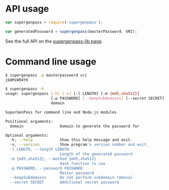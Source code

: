 # API usage

```js
var supergenpass = require('supergenpass');

var generatedPassword = supergenpass(masterPassword, URI);
```

See the full API on the [supergenpass-lib page](https://github.com/chriszarate/supergenpass-lib/blob/master/README.md#usage).

# Command line usage

```bash
$ supergenpass -p masterpassword uri
jbAMiW94YH

$ supergenpass -h
usage: supergenpass [-h] [-v] [-l LENGTH] [-m {md5,sha512}]
                    [-p PASSWORD] [--keepSubdomains] [--secret SECRET]
                    domain

SuperGenPass for command line and Node.js modules

Positional arguments:
  domain                Domain to generate the password for

Optional arguments:
  -h, --help            Show this help message and exit.
  -v, --version         Show program's version number and exit.
  -l LENGTH, --length LENGTH
                        Length of the generated password
  -m {md5,sha512}, --method {md5,sha512}
                        Hash function to use
  -p PASSWORD, --password PASSWORD
                        Master password
  --keepSubdomains      Do not perform subdomain removal
  --secret SECRET       Additional secret password
```

